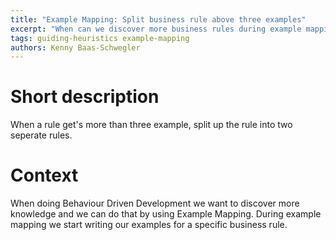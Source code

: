 ```yaml
---
title: "Example Mapping: Split business rule above three examples"
excerpt: "When can we discover more business rules during example mapping"
tags: guiding-heuristics example-mapping
authors: Kenny Baas-Schwegler
---
```


# Short description

When a rule get's more than three example, split up the rule into two seperate rules.

# Context

When doing Behaviour Driven Development we want to discover more knowledge and we can do that by using Example Mapping. During example mapping we start writing our examples for a specific business rule.